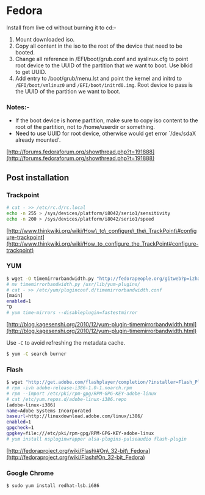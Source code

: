 # Fedora

Install from live cd without burning it to cd:-

1. Mount downloaded iso.
2. Copy all content in the iso to the root of the device that need to be booted.
3. Change all reference in /EFI/boot/grub.conf and syslinux.cfg to point root device to the UUID of the partition that we want to boot. Use blkid to get UUID.
4. Add entry to /boot/grub/menu.lst and point the kernel and initrd to `/EFI/boot/vmlinuz0` and `/EFI/boot/initrd0.img`. Root device to pass is the UUID of the partition we want to boot.

### Notes:-

* If the boot device is home partition, make sure to copy iso content to the root of the partition, not to /home/userdir or something.
* Need to use UUID for root device, otherwise would get error \`/dev/sdaX already mounted'.

[http://forums.fedoraforum.org/showthread.php?t=191888](http://forums.fedoraforum.org/showthread.php?t=191888)

## Post installation

### Trackpoint

```bash
# cat - >> /etc/rc.d/rc.local
echo -n 255 > /sys/devices/platform/i8042/serio1/sensitivity 
echo -n 200 > /sys/devices/platform/i8042/serio1/speed
```

[http://www.thinkwiki.org/wiki/How\_to\_configure\_the\_TrackPoint\#configure-trackpoint](http://www.thinkwiki.org/wiki/How_to_configure_the_TrackPoint#configure-trackpoint)

### YUM

```bash
$ wget -O timemirrorbandwidth.py "http://fedorapeople.org/gitweb?p=izhar/public_git/hack-patches.git;a=blob_plain;f=yum-plugin-timemirrorbandwidth/timemirrorbandwidth.py"
# mv timemirrorbandwidth.py /usr/lib/yum-plugins/
# cat - >> /etc/yum/pluginconf.d/timemirrorbandwidth.conf
[main]
enabled=1
^D
# yum time-mirrors --disableplugin=fastestmirror
```

[http://blog.kagesenshi.org/2010/12/yum-plugin-timemirrorbandwidth.html](http://blog.kagesenshi.org/2010/12/yum-plugin-timemirrorbandwidth.html)

Use `-C` to avoid refreshing the metadata cache.

```bash
$ yum -C search burner
```

### Flash

```bash
$ wget "http://get.adobe.com/flashplayer/completion/?installer=Flash_Player_10.1_for_Linux_%28YUM%29"
# rpm -ivh adobe-release-i386-1.0-1.noarch.rpm
# rpm --import /etc/pki/rpm-gpg/RPM-GPG-KEY-adobe-linux
# cat /etc/yum.repos.d/adobe-linux-i386.repo 
[adobe-linux-i386]
name=Adobe Systems Incorporated
baseurl=http://linuxdownload.adobe.com/linux/i386/
enabled=1
gpgcheck=1
gpgkey=file:///etc/pki/rpm-gpg/RPM-GPG-KEY-adobe-linux
# yum install nspluginwrapper alsa-plugins-pulseaudio flash-plugin
```

[http://fedoraproject.org/wiki/Flash\#On\_32-bit\_Fedora](http://fedoraproject.org/wiki/Flash#On_32-bit_Fedora)

### Google Chrome

```bash
$ sudo yum install redhat-lsb.i686
```

